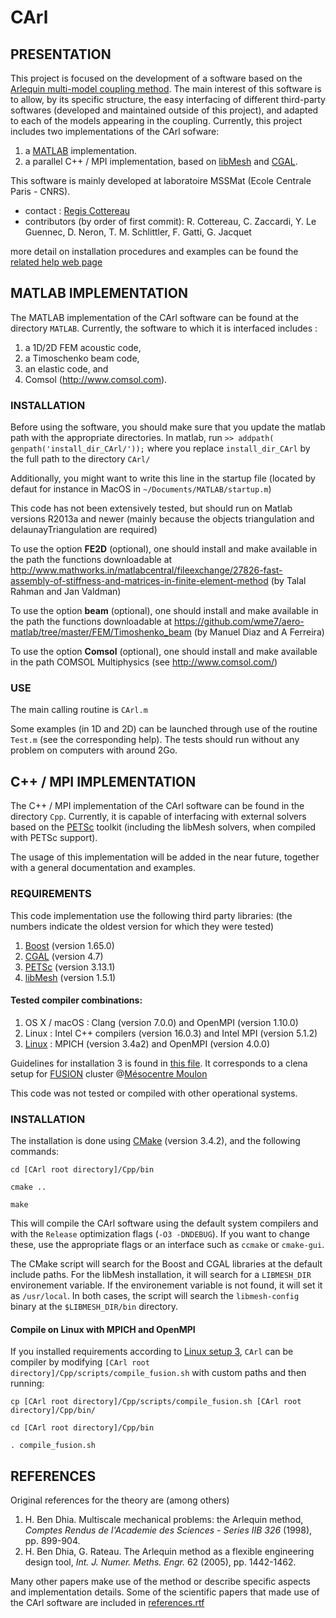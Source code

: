 # CArl

## PRESENTATION

This project is focused on the development of a software based on the [Arlequin multi-model coupling method](https://www.sciencedirect.com/science/article/pii/S0045782508003630). The main interest of this software is to allow, by its specific structure, the easy interfacing of different third-party softwares (developed and maintained outside of this project), and adapted to each of the models appearing in the coupling. Currently, this project includes two implementations of the CArl sofware:

1. a [MATLAB](http://www.mathworks.fr/products/matlab/) implementation.
2. a parallel C++ / MPI implementation, based on [libMesh](https://libmesh.github.io) and [CGAL](http://www.cgal.org).

This software is mainly developed at laboratoire MSSMat (Ecole Centrale Paris - CNRS).

* contact : [Regis Cottereau](mailto:regis.cottereau@ecp.fr)
* contributors (by order of first commit): R. Cottereau, C. Zaccardi, Y. Le Guennec, D. Neron, T. M. Schlittler, F. Gatti, G. Jacquet

more detail on installation procedures and examples can be found the [related help web page](https://cottereau.github.io/CArl/)
## MATLAB IMPLEMENTATION

The MATLAB implementation of the CArl software can be found at the directory `MATLAB`. Currently, the software to which it is interfaced includes :

1. a 1D/2D FEM acoustic code,
1. a Timoschenko beam code, 
1. an elastic code, and 
1. Comsol (http://www.comsol.com).

### INSTALLATION

Before using the software, you should make sure that you update the matlab path with the appropriate directories. In matlab, run
`>> addpath( genpath('install_dir_CArl/'));`
where you replace `install_dir_CArl` by the full path to the directory `CArl/`

Additionally, you might want to write this line in the startup file (located by defaut for instance in MacOS in `~/Documents/MATLAB/startup.m`)

This code has not been extensively tested, but should run on Matlab versions R2013a and newer (mainly because the objects triangulation and delaunayTriangulation are required)

To use the option __FE2D__ (optional), one should install and make available in the path the functions downloadable at http://www.mathworks.in/matlabcentral/fileexchange/27826-fast-assembly-of-stiffness-and-matrices-in-finite-element-method (by Talal Rahman and Jan Valdman)

To use the option __beam__ (optional), one should install and make available in the path the functions downloadable at https://github.com/wme7/aero-matlab/tree/master/FEM/Timoshenko_beam (by Manuel Diaz and A Ferreira)

To use the option __Comsol__ (optional), one should install and make available in the path COMSOL Multiphysics (see http://www.comsol.com/)

### USE

The main calling routine is `CArl.m`

Some examples (in 1D and 2D) can be launched through use of the routine `Test.m` (see the corresponding help). The tests should run without any problem on computers with around 2Go.
 
## C++ / MPI IMPLEMENTATION

The C++ / MPI implementation of the CArl software can be found in the directory `Cpp`. Currently, it is capable of interfacing with external solvers based on the [PETSc](http://www.mcs.anl.gov/petsc/) toolkit (including the libMesh solvers, when compiled with PETSc support).

The usage of this implementation will be added in the near future, together with a general documentation and examples.

### REQUIREMENTS

This code implementation use the following third party libraries: (the numbers indicate the oldest version for which they were tested)

1. [Boost](http://www.boost.org) (version 1.65.0)
1. [CGAL](http://www.cgal.org) (version 4.7)
1. [PETSc](http://www.mcs.anl.gov/petsc/) (version 3.13.1)
1. [libMesh](https://libmesh.github.io) (version 1.5.1)

#### Tested compiler combinations:

1. OS X / macOS : Clang (version 7.0.0) and OpenMPI (version 1.10.0)
2. Linux : Intel C++ compilers (version 16.0.3) and Intel MPI (version 5.1.2)
3. [Linux](#compile-on-linux-with-MPICH-and-opnempi) : MPICH (version 3.4a2) and OpenMPI (version 4.0.0)

Guidelines for installation 3 is found in [this file](./Cpp/requirements_fusion_mpich_openmpi.md). It corresponds to a clena setup for [FUSION](https://mesocentre.pages.centralesupelec.fr/user_doc/fusion/01_hardware_configuration/) cluster @[Mésocentre Moulon](https://mesocentre.pages.centralesupelec.fr/user_doc/) 

This code was not tested or compiled with other operational systems. 

### INSTALLATION

The installation is done using [CMake](https://cmake.org) (version 3.4.2), and the following commands:

`cd [CArl root directory]/Cpp/bin`

`cmake ..`

`make`

This will compile the CArl software using the default system compilers and with the `Release` optimization flags (`-O3 -DNDEBUG`). If you want to change these, use the appropriate flags or an interface such as `ccmake` or `cmake-gui`.

The CMake script will search for the Boost and CGAL libraries at the default include paths. For the libMesh installation, it will search for a `LIBMESH_DIR` environement variable. If the environement variable is not found, it will set it as `/usr/local`. In both cases, the script will search the `libmesh-config` binary at the `$LIBMESH_DIR/bin` directory. 

#### Compile on Linux with MPICH and OpenMPI
If you installed requirements according to [Linux setup 3](#tested-compiler-combinations), `CArl` can be compiler by modifying `[CArl root directory]/Cpp/scripts/compile_fusion.sh` with custom paths and then running:

`cp [CArl root directory]/Cpp/scripts/compile_fusion.sh [CArl root directory]/Cpp/bin/`

`cd [CArl root directory]/Cpp/bin`

`. compile_fusion.sh`

## REFERENCES

Original references for the theory are (among others)

1. H. Ben Dhia. Multiscale mechanical problems: the Arlequin method, _Comptes Rendus de l'Academie des Sciences - Series IIB 326_ (1998), pp. 899-904.
1. H. Ben Dhia, G. Rateau. The Arlequin method as a flexible engineering design tool, _Int. J. Numer. Meths. Engr._ 62 (2005), pp. 1442-1462.

Many other papers make use of the method or describe specific aspects and implementation details. Some of the scientific papers that made use of the CArl software are included in [references.rtf](references.rtf)
